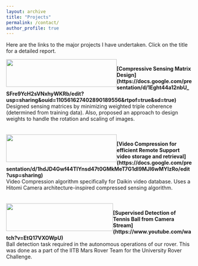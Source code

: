 ```yaml
---
layout: archive
title: "Projects"
permalink: /contact/
author_profile: true
---
```


Here are the links to the major projects I have undertaken. Click on the title for a detailed report.

<img src="https://ameyanjarlekar.github.io/files/res1.PNG" width="300" height="75" style="float:left">
<br>
<b> [Compressive Sensing Matrix Design](https://docs.google.com/presentation/d/1Eght44a12nbU_SFre9YcH2sVNxhyWKRb/edit?usp=sharing&ouid=110561627402890189556&rtpof=true&sd=true)</b> <br>
 Designed sensing matrices by minimizing weighted triple coherence (determined from training data). Also, proposed an approach to design weights to handle the rotation and scaling of images. 
<br>
<br>
<br>
<img src="https://ameyanjarlekar.github.io/files/vid1.PNG" width="300" height="75" style="float:left">
<br>
<b> [Video Compression for efficient Remote Support video storage and retrieval](https://docs.google.com/presentation/d/1hdJD4Gwf44TlYnsd47t0GMkMeT7G1dl9MJl6wMYlzRo/edit?usp=sharing)</b> <br>
Video Compression algorithm specifically for Daikin video database. Uses a Hitomi Camera architecture-inspired compressed sensing algorithm.
<br>
<br>
<br>
<img src="https://ameyanjarlekar.github.io/files/mrt.PNG" width="290" height="75" style="float:left"> &nbsp;
<br>
<b>[Supervised Detection of Tennis Ball from Camera Stream](https://www.youtube.com/watch?v=EtQ17VXOWpU)</b> <br> 
Ball detection task required in the autonomous operations of our rover. This was done as a part of the IITB Mars Rover Team for the University Rover Challenge. 

